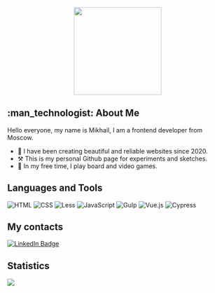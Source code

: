 <div id="header" align="center">
  <img src="https://media.giphy.com/media/7NoNw4pMNTvgc/giphy.gif" width="200"/>
</div>

<h2>:man_technologist: About Me</h2>

Hello everyone, my name is Mikhail, I am a frontend developer from Moscow.
- :date: I have been creating beautiful and reliable websites since 2020.
- :hammer_and_pick: This is my personal Github page for experiments and sketches.
- :game_die: In my free time, I play board and video games.

<div id="badges">
  <h2>Languages and Tools</h2>
  <img src="https://img.shields.io/badge/-html5-090909?style=for-the-badge&logo=html5&logoColor=E34F26" alt="HTML"/>
  <img src="https://img.shields.io/badge/-css3-090909?style=for-the-badge&logo=css3&logoColor=1572B6" alt="CSS"/>
  <img src="https://img.shields.io/badge/-less-090909?style=for-the-badge&logo=less&logoColor=white" alt="Less"/>
  <img src="https://img.shields.io/badge/-JavaScript-090909?style=for-the-badge&logo=JavaScript&logoColor=E9D54D" alt="JavaScript"/>
  <img src="https://img.shields.io/badge/-gulp-090909?style=for-the-badge&logo=gulp&logoColor=CF4647" alt="Gulp"/>
  <img src="https://img.shields.io/badge/-Vue-090909?style=for-the-badge&logo=vue.js&logoColor=41b883" alt="Vue.js"/>
  <img src="https://img.shields.io/badge/-Cypress-090909?style=for-the-badge&logo=Cypress&logoColor=41b883" alt="Cypress"/>
</div>

<div id="Contacts">
  <h2>My contacts</h2>
  <a href="https://t.me/painofhail"><img src="https://img.shields.io/badge/-Telegram-090909?style=for-the-badge&logo=telegram&logoColor=27A0D9" alt="LinkedIn Badge"/></a>
</div>

<div id="Statistics">
  <h2>Statistics</h2>
  <picture>
    <source srcset="https://github-readme-stats.vercel.app/api/top-langs?username=qimijoy&show_icons=true&theme=dark" media="(prefers-color-scheme: dark)" />
    <img src="https://github-readme-stats.vercel.app/api/top-langs?username=qimijoy&show_icons=true" />
  </picture>
  <div><img src="https://komarev.com/ghpvc/?username=qimijoy&style=flat-square&color=blue" alt=""/></div>
</div>
